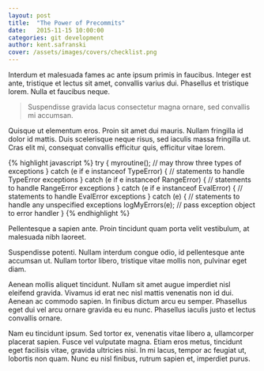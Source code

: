 ```yaml
---
layout: post
title:  "The Power of Precommits"
date:   2015-11-15 10:00:00
categories: git development
author: kent.safranski
cover: /assets/images/covers/checklist.png
---
```


Interdum et malesuada fames ac ante ipsum primis in faucibus. Integer est ante, tristique et lectus sit amet, convallis varius dui. Phasellus et tristique lorem. Nulla et faucibus neque. 

> Suspendisse gravida lacus consectetur magna ornare, sed convallis mi accumsan.

Quisque ut elementum eros. Proin sit amet dui mauris. Nullam fringilla id dolor id mattis. Duis scelerisque neque risus, sed iaculis massa fringilla ut. Cras elit mi, consequat convallis efficitur quis, efficitur vitae lorem.

{% highlight javascript %}
try {
    myroutine(); // may throw three types of exceptions
} catch (e if e instanceof TypeError) {
    // statements to handle TypeError exceptions
} catch (e if e instanceof RangeError) {
    // statements to handle RangeError exceptions
} catch (e if e instanceof EvalError) {
    // statements to handle EvalError exceptions
} catch (e) {
    // statements to handle any unspecified exceptions
    logMyErrors(e); // pass exception object to error handler
}
{% endhighlight %}

Pellentesque a sapien ante. Proin tincidunt quam porta velit vestibulum, at malesuada nibh laoreet. 

Suspendisse potenti. Nullam interdum congue odio, id pellentesque ante accumsan ut. Nullam tortor libero, tristique vitae mollis non, pulvinar eget diam.

Aenean mollis aliquet tincidunt. Nullam sit amet augue imperdiet nisl eleifend gravida. Vivamus id erat nec nisl mattis venenatis non id dui. Aenean ac commodo sapien. In finibus dictum arcu eu semper. Phasellus eget dui vel arcu ornare gravida eu eu nunc. Phasellus iaculis justo et lectus convallis ornare.

Nam eu tincidunt ipsum. Sed tortor ex, venenatis vitae libero a, ullamcorper placerat sapien. Fusce vel vulputate magna. Etiam eros metus, tincidunt eget facilisis vitae, gravida ultricies nisi. In mi lacus, tempor ac feugiat ut, lobortis non quam. Nunc eu nisl finibus, rutrum sapien et, imperdiet purus.